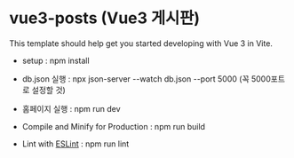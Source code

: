# vue3-posts (Vue3 게시판)

This template should help get you started developing with Vue 3 in Vite.

* setup : npm install

* db.json 실행 : npx json-server --watch db.json --port 5000 (꼭 5000포트로 설정할 것)

* 홈페이지 실행 : npm run dev

* Compile and Minify for Production : npm run build

* Lint with [ESLint](https://eslint.org/) : npm run lint
